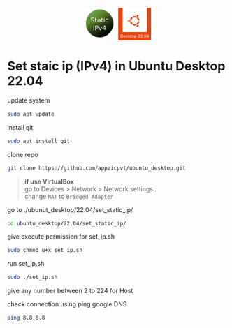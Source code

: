 <p align="center">
  <img src="../../images/staticip-logo.png" />
  <img src="../../images/ubuntu-desktop-22.04.png" />
</p>

# Set staic ip (IPv4) in Ubuntu Desktop 22.04

update system
```bash
sudo apt update
```

install git
```bash
sudo apt install git
```

clone repo
```bash
git clone https://github.com/appzicpvt/ubuntu_desktop.git
```

> **if use VirtualBox** \
> go to Devices > Network > Network settings.. \
> change `NAT` to `Bridged Adapter`

go to ./ubunut_desktop/22.04/set_static_ip/
```bash
cd ubuntu_desktop/22.04/set_static_ip/
```

give execute permission for set_ip.sh
```bash
sudo chmod u+x set_ip.sh
```

run set_ip.sh
```bash
sudo ./set_ip.sh
```

give any number between 2 to 224 for Host

check connection using ping google DNS
```bash
ping 8.8.8.8
```